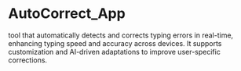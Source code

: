 # AutoCorrect_App
tool that automatically detects and corrects typing errors in real-time, enhancing typing speed and accuracy across devices. It supports customization and AI-driven adaptations to improve user-specific corrections.
